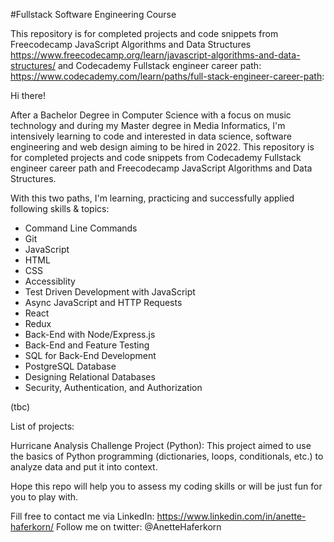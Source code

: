 #Fullstack Software Engineering Course


This repository is for completed projects and code snippets from Freecodecamp JavaScript Algorithms and Data Structures https://www.freecodecamp.org/learn/javascript-algorithms-and-data-structures/ and Codecademy Fullstack engineer career path:  https://www.codecademy.com/learn/paths/full-stack-engineer-career-path:

Hi there!

After a Bachelor Degree in Computer Science with a focus on music technology and during my Master degree in Media Informatics, I'm intensively learning to code and interested in data science, software engineering and web design aiming to be hired in 2022. This repository is for completed projects and code snippets from Codecademy Fullstack engineer career path and Freecodecamp JavaScript Algorithms and Data Structures. 

With this two paths, I'm learning, practicing and successfully applied following skills & topics:

- Command Line Commands
- Git
- JavaScript
- HTML
- CSS
- Accessiblity
- Test Driven Development with JavaScript
- Async JavaScript and HTTP Requests
- React
- Redux
- Back-End with Node/Express.js
- Back-End and Feature Testing
- SQL for Back-End Development
- PostgreSQL Database
- Designing Relational Databases
- Security, Authentication, and Authorization

(tbc)

List of projects:

Hurricane Analysis Challenge Project (Python): This project aimed to use the basics of Python programming (dictionaries, loops, conditionals, etc.) to analyze data and put it into context.



Hope this repo will help you to assess my coding skills or will be just fun for you to play with.

Fill free to contact me via LinkedIn: https://www.linkedin.com/in/anette-haferkorn/ Follow me on twitter: @AnetteHaferkorn
